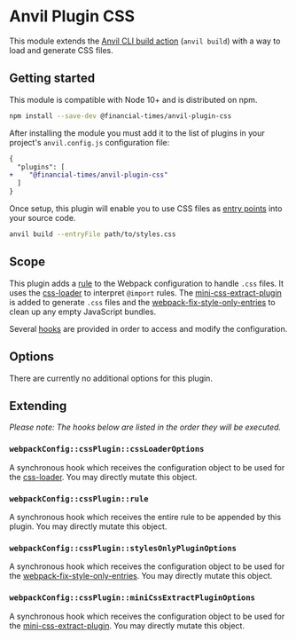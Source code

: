 # Anvil Plugin CSS

This module extends the [Anvil CLI build action][cli] (`anvil build`) with a way to load and generate CSS files.

[cli]: https://github.com/Financial-Times/anvil/tree/master/packages/anvil#build


## Getting started

This module is compatible with Node 10+ and is distributed on npm.

```sh
npm install --save-dev @financial-times/anvil-plugin-css
```

After installing the module you must add it to the list of plugins in your project's `anvil.config.js` configuration file:

```diff
{
  "plugins": [
+    "@financial-times/anvil-plugin-css"
  ]
}
```

Once setup, this plugin will enable you to use CSS files as [entry points] into your source code.

```sh
anvil build --entryFile path/to/styles.css
```

[entry points]: https://github.com/Financial-Times/anvil/tree/master/packages/anvil#entry-points


## Scope

This plugin adds a [rule] to the Webpack configuration to handle `.css` files. It uses the [css-loader] to interpret `@import` rules. The [mini-css-extract-plugin] is added to generate `.css` files and the [webpack-fix-style-only-entries] to clean up any empty JavaScript bundles.

Several [hooks](#extending) are provided in order to access and modify the configuration.

[rule]: https://webpack.js.org/configuration/module/#rule
[css-loader]: https://github.com/webpack-contrib/css-loader
[mini-css-extract-plugin]: https://github.com/webpack-contrib/mini-css-extract-plugin
[webpack-fix-style-only-entries]: https://github.com/fqborges/webpack-fix-style-only-entries


## Options

There are currently no additional options for this plugin.


## Extending

_Please note: The hooks below are listed in the order they will be executed._

### `webpackConfig::cssPlugin::cssLoaderOptions`

A synchronous hook which receives the configuration object to be used for the [css-loader]. You may directly mutate this object.

### `webpackConfig::cssPlugin::rule`

A synchronous hook which receives the entire rule to be appended by this plugin. You may directly mutate this object.

### `webpackConfig::cssPlugin::stylesOnlyPluginOptions`

A synchronous hook which receives the configuration object to be used for the [webpack-fix-style-only-entries]. You may directly mutate this object.

### `webpackConfig::cssPlugin::miniCssExtractPluginOptions`

A synchronous hook which receives the configuration object to be used for the [mini-css-extract-plugin]. You may directly mutate this object.
